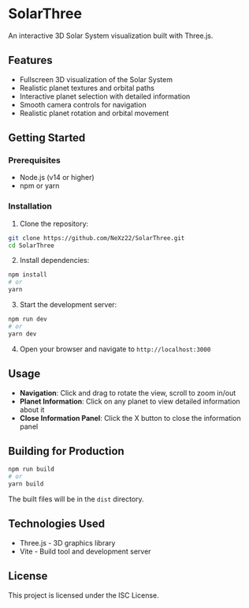 # SolarThree

An interactive 3D Solar System visualization built with Three.js.

## Features

- Fullscreen 3D visualization of the Solar System
- Realistic planet textures and orbital paths
- Interactive planet selection with detailed information
- Smooth camera controls for navigation
- Realistic planet rotation and orbital movement

## Getting Started

### Prerequisites

- Node.js (v14 or higher)
- npm or yarn

### Installation

1. Clone the repository:
```bash
git clone https://github.com/NeXz22/SolarThree.git
cd SolarThree
```

2. Install dependencies:
```bash
npm install
# or
yarn
```

3. Start the development server:
```bash
npm run dev
# or
yarn dev
```

4. Open your browser and navigate to `http://localhost:3000`

## Usage

- **Navigation**: Click and drag to rotate the view, scroll to zoom in/out
- **Planet Information**: Click on any planet to view detailed information about it
- **Close Information Panel**: Click the X button to close the information panel

## Building for Production

```bash
npm run build
# or
yarn build
```

The built files will be in the `dist` directory.

## Technologies Used

- Three.js - 3D graphics library
- Vite - Build tool and development server

## License

This project is licensed under the ISC License.
